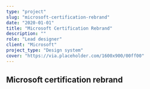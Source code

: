 ```yaml
---
type: "project"
slug: "microsoft-certification-rebrand"
date: "2020-01-01"
title: "Microsoft Certification Rebrand"
description: ""
role: "Lead designer"
client: "Microsoft"
project_type: "Design system"
cover: "https://via.placeholder.com/1600x900/00ff00"
---
```


## Microsoft certification rebrand